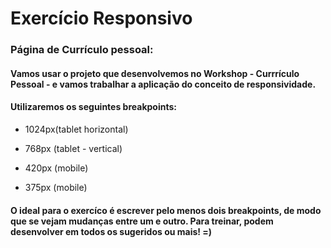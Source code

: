 # Exercício Responsivo



### Página de Currículo pessoal:

#### Vamos usar o projeto que desenvolvemos no Workshop - Currrículo Pessoal - e vamos trabalhar a aplicação do conceito de responsividade.
#### Utilizaremos os seguintes breakpoints:

- 1024px(tablet horizontal)

- 768px (tablet - vertical)

- 420px (mobile)

- 375px (mobile)

#### O ideal para o exercíco é escrever pelo menos dois breakpoints, de modo que se vejam mudanças entre um e outro. Para treinar, podem desenvolver em todos os sugeridos ou mais! =)

